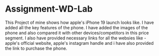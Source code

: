 # Assignment-WD-Lab
This Project of mine shows how apple's iPhone 19 launch looks like. I have added all the key features of the phone. I have added the images of the phone and also compared it with other devices/competitors in this price segment. I also have provided necessary links for all the websies like - apple's official website, apple's instagram handle and i have also provided the link to purchase the phone. 
